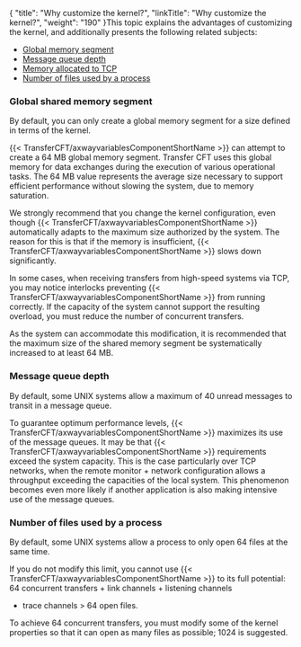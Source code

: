 {
    "title": "Why  customize the kernel?",
    "linkTitle": "Why customize the kernel?",
    "weight": "190"
}This topic explains the advantages of customizing the kernel, and additionally
presents the following related subjects:

- [Global
    memory segment](#Global_memory_segment)
- [Message
    queue depth](#Message_queue_depth)
- [Memory
    allocated to TCP](#Memory_allocated_to_TCP)
- [Number
    of files used by a process](#Number_of_files_used_by_a_process)

<span id="Global_memory_segment"></span>

### Global shared memory segment

By default, you can only create a global memory segment for a size defined
in terms of the kernel.

{{< TransferCFT/axwayvariablesComponentShortName  >}} can attempt to create a 64 MB global memory segment. Transfer
CFT uses this global memory for data exchanges during the execution of
various operational tasks. The 64 MB value represents the average size
necessary to support efficient performance without slowing the system,
due to memory saturation.

We strongly recommend that you change the kernel configuration, even
though {{< TransferCFT/axwayvariablesComponentShortName  >}} automatically adapts to the maximum size authorized
by the system. The reason for this is that if the memory is insufficient,
{{< TransferCFT/axwayvariablesComponentShortName  >}} slows down significantly.

In some cases, when receiving transfers from high-speed systems via
TCP, you may notice interlocks preventing {{< TransferCFT/axwayvariablesComponentShortName  >}} from running correctly.
If the capacity of the system cannot support the resulting overload, you
must reduce the number of concurrent transfers.

As the system can accommodate this modification, it is recommended that
the maximum size of the shared memory segment be systematically increased
to at least 64 MB.

<span id="Message_queue_depth"></span>

### Message queue depth

By default, some UNIX systems allow a maximum of 40 unread messages
to transit in a message queue.

To guarantee optimum performance levels, {{< TransferCFT/axwayvariablesComponentShortName  >}} maximizes its
use of the message queues. It may be that {{< TransferCFT/axwayvariablesComponentShortName  >}} requirements exceed
the system capacity. This is the case particularly over TCP networks,
when the remote monitor + network configuration allows a throughput exceeding
the capacities of the local system. This phenomenon becomes even more
likely if another application is also making intensive use of the message
queues.

<span id="Number_of_files_used_by_a_process"></span>

### Number of files used by a process

By default, some UNIX systems allow a process to only open 64 files
at the same time.

If you do not modify this limit, you cannot use {{< TransferCFT/axwayvariablesComponentShortName  >}} to its
full potential: 64 concurrent transfers + link channels + listening channels
+ trace channels &gt; 64 open files.

To achieve 64 concurrent transfers, you must modify some of the kernel
properties so that it can open as many files as possible; 1024 is suggested.
